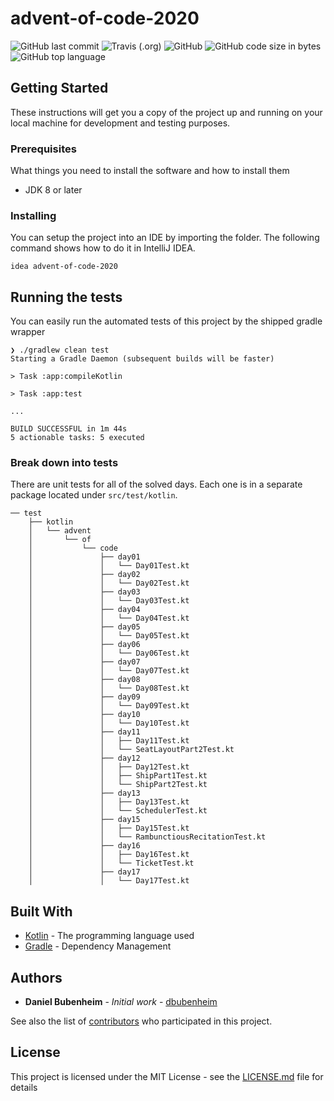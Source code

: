 # advent-of-code-2020

![GitHub last commit](https://img.shields.io/github/last-commit/dbubenheim/advent-of-code-2020?style=for-the-badge) 
![Travis (.org)](https://img.shields.io/travis/dbubenheim/advent-of-code-2020?style=for-the-badge)
![GitHub](https://img.shields.io/github/license/dbubenheim/advent-of-code-2020?label=license&style=for-the-badge)
![GitHub code size in bytes](https://img.shields.io/github/languages/code-size/dbubenheim/advent-of-code-2020?style=for-the-badge)
![GitHub top language](https://img.shields.io/github/languages/top/dbubenheim/advent-of-code-2020?style=for-the-badge)

## Getting Started

These instructions will get you a copy of the project up and running on your local machine for development and testing purposes.

### Prerequisites

What things you need to install the software and how to install them

- JDK 8 or later

### Installing

You can setup the project into an IDE by importing the folder. The following command shows how to do it in IntelliJ IDEA.

```
idea advent-of-code-2020
```

## Running the tests

You can easily run the automated tests of this project by the shipped gradle wrapper

```
❯ ./gradlew clean test
Starting a Gradle Daemon (subsequent builds will be faster)

> Task :app:compileKotlin

> Task :app:test

...

BUILD SUCCESSFUL in 1m 44s
5 actionable tasks: 5 executed
```

### Break down into tests

There are unit tests for all of the solved days. Each one is in a separate package located under `src/test/kotlin`.

```
── test
    ├── kotlin
    │   └── advent
    │       └── of
    │           └── code
    │               ├── day01
    │               │   └── Day01Test.kt
    │               ├── day02
    │               │   └── Day02Test.kt
    │               ├── day03
    │               │   └── Day03Test.kt
    │               ├── day04
    │               │   └── Day04Test.kt
    │               ├── day05
    │               │   └── Day05Test.kt
    │               ├── day06
    │               │   └── Day06Test.kt
    │               ├── day07
    │               │   └── Day07Test.kt
    │               ├── day08
    │               │   └── Day08Test.kt
    │               ├── day09
    │               │   └── Day09Test.kt
    │               ├── day10
    │               │   └── Day10Test.kt
    │               ├── day11
    │               │   ├── Day11Test.kt
    │               │   └── SeatLayoutPart2Test.kt
    │               ├── day12
    │               │   ├── Day12Test.kt
    │               │   ├── ShipPart1Test.kt
    │               │   └── ShipPart2Test.kt
    │               ├── day13
    │               │   ├── Day13Test.kt
    │               │   └── SchedulerTest.kt
    │               ├── day15
    │               │   ├── Day15Test.kt
    │               │   └── RambunctiousRecitationTest.kt
    │               ├── day16
    │               │   ├── Day16Test.kt
    │               │   └── TicketTest.kt
    │               ├── day17
    │               │   └── Day17Test.kt
```

## Built With

* [Kotlin](https://kotlinlang.org/) - The programming language used
* [Gradle](https://gradle.org/) - Dependency Management

## Authors

* **Daniel Bubenheim** - *Initial work* - [dbubenheim](https://github.com/dbubenheim)

See also the list of [contributors](https://github.com/dbubenheim/advent-of-code-2020/contributors) who participated in this project.

## License

This project is licensed under the MIT License - see the [LICENSE.md](LICENSE.md) file for details
